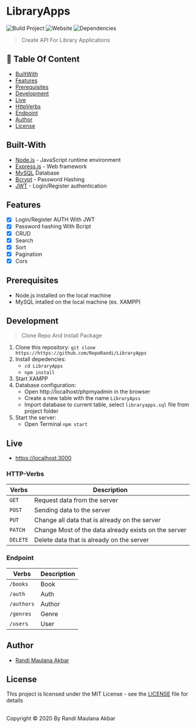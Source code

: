 # LibraryApps

![Build Project](https://github.com/vuejs-id/blog/workflows/Build%20Project/badge.svg) ![Website](https://img.shields.io/website?url=https%3A%2F%2Fblog.vuejs.id%2F) ![Dependencies](https://img.shields.io/david/vuejs-id/blog.svg)

> Create API For Library Applications

## :memo: Table Of Content
* [BuiltWith](https://github.com/RepoRandi/LibraryApps#Built-With)
* [Features](https://github.com/RepoRandi/LibraryApps#Features)
* [Prerequisites](https://github.com/RepoRandi/LibraryApps#Prerequisites)
* [Development](https://github.com/RepoRandi/LibraryApps#Development)
* [Live](https://github.com/RepoRandi/LibraryApps#Live)
* [HttpVerbs](https://github.com/RepoRandi/LibraryApps#HTTP-Verbs)
* [Endpoint](https://github.com/RepoRandi/LibraryApps#Endpoint)
* [Author](https://github.com/RepoRandi/LibraryApps#Author)
* [License](https://github.com/RepoRandi/LibraryApps#License)

## Built-With
- [Node.js](http://nodejs.org/) - JavaScript runtime environment
- [Express.js](https://expressjs.com/) - Web framework
- [MySQL](https://www.mysql.com/) Database
- [Bcrypt](https://github.com/kelektiv/node.bcrypt.js) - Password Hashing
- [JWT](https://jwt.io/) - Login/Register authentication

## Features
- [x] Login/Register AUTH With JWT
- [x] Password hashing With Bcript
- [x] CRUD
- [x] Search
- [x] Sort
- [x] Pagination
- [x] Cors

## Prerequisites
- Node.js installed on the local machine
- MySQL intalled on the local machine (ex. XAMPP)

## Development
> Clone Repo And Install Package
1. Clone this repository:
    `git clone https://https://github.com/RepoRandi/LibraryApps`
2. Install depedencies:
    - `cd LibraryApps` 
    - `npm install`
3. Start XAMPP
4. Database configuration:
    * Open http://localhost/phpmyadmin in the browser
    * Create a new table with the name `LibraryApss`
    * Import database to current table, select `libraryapps.sql` file from project folder
5. Start the server:
    * Open Terminal `npm start`

## Live
- [https://localhost:3000](https://localhost:3000)

### HTTP-Verbs

| Verbs    | Description                                           |
| -------- | ----------------------------------------------------- |
| `GET`    | Request data from the server                          |
| `POST`   | Sending data to the server                            |
| `PUT`    | Change all data that is already on the server         |
| `PATCH`  | Change Most of the data already exists on the server  |
| `DELETE` | Delete data that is already on the server             |

### Endpoint
| Verbs     | Description      |
| --------- | -----------------|
| `/books`  | Book             |
| `/auth`   | Auth             |
| `/authors`| Author           |
| `/genres` | Genre            |
| `/users`  | User             |

## Author
- [Randi Maulana Akbar](https://www.linkedin.com/in/randi-maulana-akbar/)

## License
This project is licensed under the MIT License - see the [LICENSE](https://github.com/RepoRandi/LibraryApps/blob/master/LICENSE) file for details

##
Copyright © 2020 By Randi Maulana Akbar
